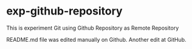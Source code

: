 # exp-github-repository
This is experiment Git using Github Repository as Remote Repository

README.md file was edited manually on Github. Another edit at GitHub.
